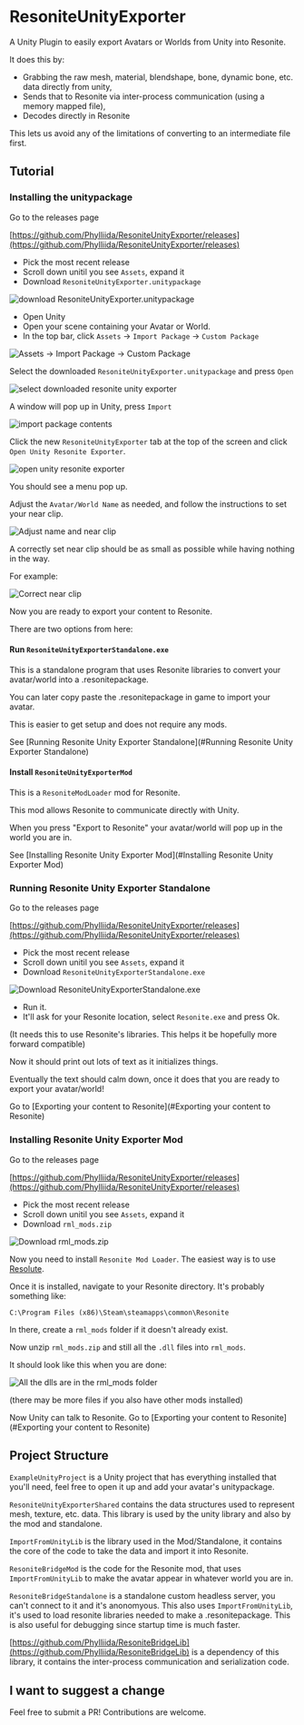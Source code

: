 # ResoniteUnityExporter

A Unity Plugin to easily export Avatars or Worlds from Unity into Resonite.

It does this by:
- Grabbing the raw mesh, material, blendshape, bone, dynamic bone, etc. data directly from unity,
- Sends that to Resonite via inter-process communication (using a memory mapped file),
- Decodes directly in Resonite

This lets us avoid any of the limitations of converting to an intermediate file first.

## Tutorial

### Installing the unitypackage

Go to the releases page

[https://github.com/Phylliida/ResoniteUnityExporter/releases](https://github.com/Phylliida/ResoniteUnityExporter/releases)

- Pick the most recent release
- Scroll down unitil you see `Assets`, expand it
- Download `ResoniteUnityExporter.unitypackage`

![download ResoniteUnityExporter.unitypackage](https://github.com/Phylliida/ResoniteUnityExporter/blob/main/TutorialAssets/releases%20unity%20package.png?raw=true)

- Open Unity
- Open your scene containing your Avatar or World.
- In the top bar, click `Assets` -> `Import Package` -> `Custom Package`

![Assets -> Import Package -> Custom Package](https://github.com/Phylliida/ResoniteUnityExporter/blob/main/TutorialAssets/Import%20Package.png?raw=true)

Select the downloaded `ResoniteUnityExporter.unitypackage` and press `Open`

![select downloaded resonite unity exporter](https://github.com/Phylliida/ResoniteUnityExporter/blob/main/TutorialAssets/import%20package%20file.png?raw=true)

A window will pop up in Unity, press `Import`

![import package contents](https://github.com/Phylliida/ResoniteUnityExporter/blob/main/TutorialAssets/import%20package%20popup.png?raw=true)

Click the new `ResoniteUnityExporter` tab at the top of the screen and click `Open Unity Resonite Exporter`.

![open unity resonite exporter](https://github.com/Phylliida/ResoniteUnityExporter/blob/main/TutorialAssets/open%20resonite%20unity%20exporter.png?raw=true)

You should see a menu pop up.

Adjust the `Avatar/World Name` as needed, and follow the instructions to set your near clip.

![Adjust name and near clip](https://github.com/Phylliida/ResoniteUnityExporter/blob/main/TutorialAssets/resonite%20exporter%20window.png?raw=true)

A correctly set near clip should be as small as possible while having nothing in the way.

For example:

![Correct near clip](https://github.com/Phylliida/ResoniteUnityExporter/blob/main/TutorialAssets/near%20clip%20fixed.png?raw=true)

Now you are ready to export your content to Resonite.

There are two options from here:

#### Run `ResoniteUnityExporterStandalone.exe`

This is a standalone program that uses Resonite libraries to convert your avatar/world into a .resonitepackage.

You can later copy paste the .resonitepackage in game to import your avatar.

This is easier to get setup and does not require any mods.

See [Running Resonite Unity Exporter Standalone](#Running Resonite Unity Exporter Standalone)

#### Install `ResoniteUnityExporterMod`

This is a `ResoniteModLoader` mod for Resonite.

This mod allows Resonite to communicate directly with Unity.

When you press "Export to Resonite" your avatar/world will pop up in the world you are in.

See [Installing Resonite Unity Exporter Mod](#Installing Resonite Unity Exporter Mod)

### Running Resonite Unity Exporter Standalone

Go to the releases page

[https://github.com/Phylliida/ResoniteUnityExporter/releases](https://github.com/Phylliida/ResoniteUnityExporter/releases)

- Pick the most recent release
- Scroll down unitil you see `Assets`, expand it
- Download `ResoniteUnityExporterStandalone.exe`

![Download ResoniteUnityExporterStandalone.exe](https://github.com/Phylliida/ResoniteUnityExporter/blob/main/TutorialAssets/Download%20ResoniteUnityExporter%20Standalone.png?raw=true)

- Run it.
- It'll ask for your Resonite location, select `Resonite.exe` and press Ok.

(It needs this to use Resonite's libraries. This helps it be hopefully more forward compatible)

Now it should print out lots of text as it initializes things.

Eventually the text should calm down, once it does that you are ready to export your avatar/world!

Go to [Exporting your content to Resonite](#Exporting your content to Resonite)

### Installing Resonite Unity Exporter Mod

Go to the releases page

[https://github.com/Phylliida/ResoniteUnityExporter/releases](https://github.com/Phylliida/ResoniteUnityExporter/releases)

- Pick the most recent release
- Scroll down unitil you see `Assets`, expand it
- Download `rml_mods.zip`

![Download rml_mods.zip](https://github.com/Phylliida/ResoniteUnityExporter/blob/main/TutorialAssets/Download%20rml%20mods.png?raw=true)

Now you need to install `Resonite Mod Loader`. The easiest way is to use [Resolute](https://github.com/Gawdl3y/Resolute).

Once it is installed, navigate to your Resonite directory. It's probably something like:

```
C:\Program Files (x86)\Steam\steamapps\common\Resonite
```

In there, create a `rml_mods` folder if it doesn't already exist.

Now unzip `rml_mods.zip` and still all the `.dll` files into `rml_mods`.

It should look like this when you are done:

![All the dlls are in the rml_mods folder](https://github.com/Phylliida/ResoniteUnityExporter/blob/main/TutorialAssets/rml%20mods%20done.png?raw=true)

(there may be more files if you also have other mods installed)

Now Unity can talk to Resonite. Go to [Exporting your content to Resonite](#Exporting your content to Resonite)

## Project Structure

`ExampleUnityProject` is a Unity project that has everything installed that you'll need,
feel free to open it up and add your avatar's unitypackage.

`ResoniteUnityExporterShared` contains the data structures used to represent mesh, texture, etc. data.
This library is used by the unity library and also by the mod and standalone.

`ImportFromUnityLib` is the library used in the Mod/Standalone, it contains the core of the code
to take the data and import it into Resonite.

`ResoniteBridgeMod` is the code for the Resonite mod, that uses `ImportFromUnityLib` to make the
avatar appear in whatever world you are in.

`ResoniteBridgeStandalone` is a standalone custom headless server, you can't connect to it and it's
anonomyous. This also uses `ImportFromUnityLib`, it's used to load resonite libraries needed to make a .resonitepackage.
This is also useful for debugging since startup time is much faster.

[https://github.com/Phylliida/ResoniteBridgeLib](https://github.com/Phylliida/ResoniteBridgeLib) is
a dependency of this library, it contains the inter-process communication and serialization code.

## I want to suggest a change

Feel free to submit a PR! Contributions are welcome.

## 